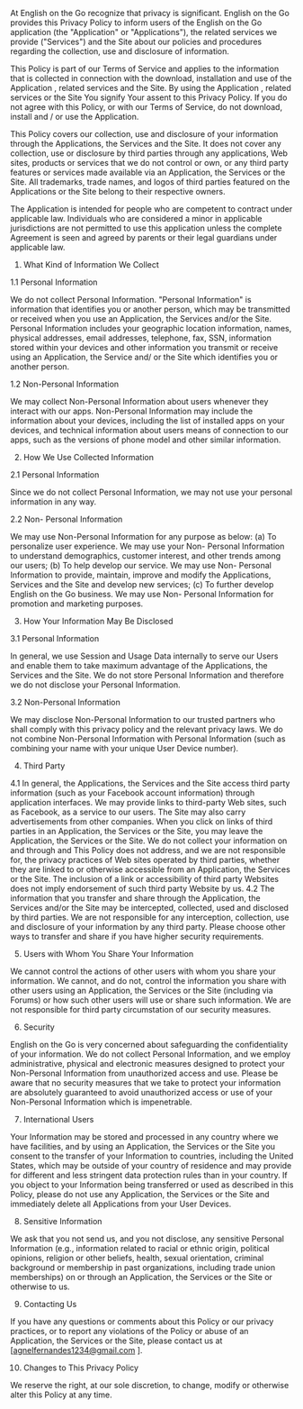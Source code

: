 At English on the Go recognize that privacy is significant. English on the Go provides this Privacy Policy to inform users of the English on the Go application (the "Application" or "Applications"), 
the related services we provide ("Services") and the Site about our policies and procedures regarding the collection, use and disclosure of information.

This Policy is part of our Terms of Service and applies to the information that is collected in connection with the download,
installation and use of the Application , related services and the Site. By using the Application , 
related services or the Site You signify Your assent to this Privacy Policy. If you do not agree with this Policy, 
or with our Terms of Service, do not download, install and / or use the Application.

This Policy covers our collection, use and disclosure of your information through the Applications, the Services and the Site. 
It does not cover any collection, use or disclosure by third parties through any applications, Web sites, 
products or services that we do not control or own, or any third party features or services made available via an Application, 
the Services or the Site. All trademarks, trade names, and logos of third parties featured on the Applications or the Site belong to their respective owners.

The Application is intended for people who are competent to contract under applicable law. Individuals who are considered a minor in applicable 
jurisdictions are not permitted to use this application unless the complete Agreement is seen and agreed by parents or their legal guardians under applicable law.

1. What Kind of Information We Collect

1.1 Personal Information

We do not collect Personal Information. "Personal Information" is information that identifies you or another person, 
which may be transmitted or received when you use an Application, the Services and/or the Site. 
Personal Information includes your geographic location information, names, physical addresses, email addresses, telephone, fax, SSN, 
information stored within your devices and other information you transmit or receive using an Application, the Service and/ or the Site which identifies you or another person.

1.2 Non-Personal Information

We may collect Non-Personal Information about users whenever they interact with our apps. Non-Personal Information may include the information about your devices, 
including the list of installed apps on your devices, and technical information about users means of connection to our apps, such as the versions of phone model and other similar information.

2. How We Use Collected Information

2.1 Personal Information

Since we do not collect Personal Information, we may not use your personal information in any way.

2.2 Non- Personal Information

We may use Non-Personal Information for any purpose as below:
(a) To personalize user experience. We may use your Non- Personal Information to understand demographics, customer interest, and other trends among our users;
(b) To help develop our service. We may use Non- Personal Information to provide, maintain, improve and modify the Applications, Services and the Site and develop new services;
(c) To further develop English on the Go business. We may use Non- Personal Information for promotion and marketing purposes.

3. How Your Information May Be Disclosed

3.1 Personal Information

In general, we use Session and Usage Data internally to serve our Users and enable them to take maximum advantage of the Applications, 
the Services and the Site. We do not store Personal Information and therefore we do not disclose your Personal Information.

3.2 Non-Personal Information

We may disclose Non-Personal Information to our trusted partners who shall comply with this privacy policy and the relevant privacy laws. 
We do not combine Non-Personal Information with Personal Information (such as combining your name with your unique User Device number).

4. Third Party

4.1 In general, the Applications, the Services and the Site access third party information (such as your Facebook account information) through application interfaces. 
We may provide links to third-party Web sites, such as Facebook, as a service to our users. 
The Site may also carry advertisements from other companies. When you click on links of third parties in an Application, the Services or the Site, 
you may leave the Application, the Services or the Site. We do not collect your information on and through and This Policy does not address, 
and we are not responsible for, the privacy practices of Web sites operated by third parties, whether they are linked to or otherwise accessible from an Application, 
the Services or the Site. The inclusion of a link or accessibility of third party Websites does not imply endorsement of such third party Website by us.
4.2 The information that you transfer and share through the Application, the Services and/or the Site may be intercepted, collected, used and disclosed by third parties. 
We are not responsible for any interception, collection, use and disclosure of your information by any third party. Please choose other ways to transfer and share if you have higher security requirements.

5. Users with Whom You Share Your Information

We cannot control the actions of other users with whom you share your information. We cannot, and do not, control the information you share with other users using an Application, 
the Services or the Site (including via Forums) or how such other users will use or share such information. We are not responsible for third party circumstation of our security measures.

6. Security

English on the Go is very concerned about safeguarding the confidentiality of your information. We do not collect Personal Information, 
and we employ administrative, physical and electronic measures designed to protect your Non-Personal Information from unauthorized access and use. 
Please be aware that no security measures that we take to protect your information are absolutely guaranteed to avoid unauthorized access or use of your Non-Personal Information which is impenetrable.

7. International Users

Your Information may be stored and processed in any country where we have facilities, and by using an Application, 
the Services or the Site you consent to the transfer of your Information to countries, including the United States, 
which may be outside of your country of residence and may provide for different and less stringent data protection rules than in your country. 
If you object to your Information being transferred or used as described in this Policy, 
please do not use any Application, the Services or the Site and immediately delete all Applications from your User Devices.

8. Sensitive Information

We ask that you not send us, and you not disclose, any sensitive Personal Information (e.g., information related to racial or ethnic origin, political opinions, religion or other beliefs, health, 
sexual orientation, criminal background or membership in past organizations, including trade union memberships) on or through an Application, the Services or the Site or otherwise to us.

9. Contacting Us

If you have any questions or comments about this Policy or our privacy practices, or to report any violations of the Policy or abuse of an Application, the Services or the Site, please contact us at [agnelfernandes1234@gmail.com ].

10. Changes to This Privacy Policy

We reserve the right, at our sole discretion, to change, modify or otherwise alter this Policy at any time.
